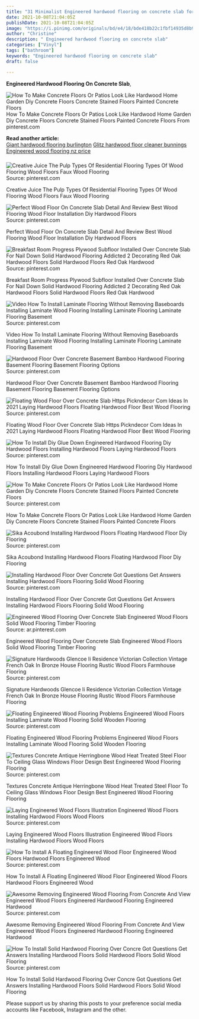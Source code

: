 ```yaml
---
title: "31 Minimalist Engineered hardwood flooring on concrete slab for Living Room Design"
date: 2021-10-08T21:04:05Z
publishDate: 2021-10-08T21:04:05Z
image: "https://i.pinimg.com/originals/bd/e4/18/bde418b22c1fbf14935d8b934cc37fc0.jpg"
author: "Christine"
description: " Engineered hardwood flooring on concrete slab"
categories: ["Vinyl"]
tags: ["bathroom"]
keywords: "Engineered hardwood flooring on concrete slab"
draft: false

---
```

<!-- Head tag Code -->
**Engineered Hardwood Flooring On Concrete Slab**, 

![How To Make Concrete Floors Or Patios Look Like Hardwood Home Garden Diy Concrete Floors Concrete Stained Floors Painted Concrete Floors](https://i.pinimg.com/originals/88/3b/f4/883bf400301789d5500acd2d048fa7a6.png "How To Make Concrete Floors Or Patios Look Like Hardwood Home Garden Diy Concrete Floors Concrete Stained Floors Painted Concrete Floors")
How To Make Concrete Floors Or Patios Look Like Hardwood Home Garden Diy Concrete Floors Concrete Stained Floors Painted Concrete Floors From pinterest.com

**Read another article:**  
[Giant hardwood flooring burlington](/giant-hardwood-flooring-burlington/)
[Glitz hardwood floor cleaner bunnings](/glitz-hardwood-floor-cleaner-bunnings/)
[Engineered wood flooring nz price](/engineered-wood-flooring-nz-price/)




### 

 


![Creative Juice The Pulp Types Of Residential Flooring Types Of Wood Flooring Wood Floors Faux Wood Flooring](https://i.pinimg.com/474x/0c/2b/11/0c2b111d4178263ef90bf90fcb9b556b--types-of-wood-flooring-faux-wood-flooring.jpg "Creative Juice The Pulp Types Of Residential Flooring Types Of Wood Flooring Wood Floors Faux Wood Flooring")
Source: pinterest.com

Creative Juice The Pulp Types Of Residential Flooring Types Of Wood Flooring Wood Floors Faux Wood Flooring  

![Perfect Wood Floor On Concrete Slab Detail And Review Best Wood Flooring Wood Floor Installation Diy Hardwood Floors](https://i.pinimg.com/736x/00/d4/78/00d47883df3fd549f25ef05169f84826.jpg "Perfect Wood Floor On Concrete Slab Detail And Review Best Wood Flooring Wood Floor Installation Diy Hardwood Floors")
Source: pinterest.com

Perfect Wood Floor On Concrete Slab Detail And Review Best Wood Flooring Wood Floor Installation Diy Hardwood Floors  

![Breakfast Room Progress Plywood Subfloor Installed Over Concrete Slab For Nail Down Solid Hardwood Flooring Addicted 2 Decorating Red Oak Hardwood Floors Solid Hardwood Floors Red Oak Hardwood](https://i.pinimg.com/originals/72/05/27/7205271015dc5d8b928b16aa5b3d6375.png "Breakfast Room Progress Plywood Subfloor Installed Over Concrete Slab For Nail Down Solid Hardwood Flooring Addicted 2 Decorating Red Oak Hardwood Floors Solid Hardwood Floors Red Oak Hardwood")
Source: pinterest.com

Breakfast Room Progress Plywood Subfloor Installed Over Concrete Slab For Nail Down Solid Hardwood Flooring Addicted 2 Decorating Red Oak Hardwood Floors Solid Hardwood Floors Red Oak Hardwood  

![Video How To Install Laminate Flooring Without Removing Baseboards Installing Laminate Wood Flooring Installing Laminate Flooring Laminate Flooring Basement](https://i.pinimg.com/736x/8b/be/7a/8bbe7aa79824b9e0bb1875bd6187708f--installing-laminate-flooring-baseboards.jpg "Video How To Install Laminate Flooring Without Removing Baseboards Installing Laminate Wood Flooring Installing Laminate Flooring Laminate Flooring Basement")
Source: pinterest.com

Video How To Install Laminate Flooring Without Removing Baseboards Installing Laminate Wood Flooring Installing Laminate Flooring Laminate Flooring Basement  

![Hardwood Floor Over Concrete Basement Bamboo Hardwood Flooring Basement Flooring Basement Flooring Options](https://i.pinimg.com/originals/9b/a0/fd/9ba0fdab828976174a709e6635bae839.jpg "Hardwood Floor Over Concrete Basement Bamboo Hardwood Flooring Basement Flooring Basement Flooring Options")
Source: pinterest.com

Hardwood Floor Over Concrete Basement Bamboo Hardwood Flooring Basement Flooring Basement Flooring Options  

![Floating Wood Floor Over Concrete Slab Https Pickndecor Com Ideas In 2021 Laying Hardwood Floors Floating Hardwood Floor Best Wood Flooring](https://i.pinimg.com/originals/4a/dd/81/4add81529b02cd763df7f26bf018427d.jpg "Floating Wood Floor Over Concrete Slab Https Pickndecor Com Ideas In 2021 Laying Hardwood Floors Floating Hardwood Floor Best Wood Flooring")
Source: pinterest.com

Floating Wood Floor Over Concrete Slab Https Pickndecor Com Ideas In 2021 Laying Hardwood Floors Floating Hardwood Floor Best Wood Flooring  

![How To Install Diy Glue Down Engineered Hardwood Flooring Diy Hardwood Floors Installing Hardwood Floors Laying Hardwood Floors](https://i.pinimg.com/736x/26/6c/b4/266cb48bed430c611dea4a7c4fafc1cc--diy-hardwood-floor-plywood-flooring-diy-on-concrete.jpg "How To Install Diy Glue Down Engineered Hardwood Flooring Diy Hardwood Floors Installing Hardwood Floors Laying Hardwood Floors")
Source: pinterest.com

How To Install Diy Glue Down Engineered Hardwood Flooring Diy Hardwood Floors Installing Hardwood Floors Laying Hardwood Floors  

![How To Make Concrete Floors Or Patios Look Like Hardwood Home Garden Diy Concrete Floors Concrete Stained Floors Painted Concrete Floors](https://i.pinimg.com/originals/88/3b/f4/883bf400301789d5500acd2d048fa7a6.png "How To Make Concrete Floors Or Patios Look Like Hardwood Home Garden Diy Concrete Floors Concrete Stained Floors Painted Concrete Floors")
Source: pinterest.com

How To Make Concrete Floors Or Patios Look Like Hardwood Home Garden Diy Concrete Floors Concrete Stained Floors Painted Concrete Floors  

![Sika Acoubond Installing Hardwood Floors Floating Hardwood Floor Diy Flooring](https://i.pinimg.com/originals/95/17/42/951742a03aa8d19d81fb77768fa0e11e.jpg "Sika Acoubond Installing Hardwood Floors Floating Hardwood Floor Diy Flooring")
Source: pinterest.com

Sika Acoubond Installing Hardwood Floors Floating Hardwood Floor Diy Flooring  

![Installing Hardwood Floor Over Concrete Got Questions Get Answers Installing Hardwood Floors Flooring Solid Wood Flooring](https://i.pinimg.com/originals/00/3e/24/003e24b517cc8fe67f2e09cea99ccb55.jpg "Installing Hardwood Floor Over Concrete Got Questions Get Answers Installing Hardwood Floors Flooring Solid Wood Flooring")
Source: pinterest.com

Installing Hardwood Floor Over Concrete Got Questions Get Answers Installing Hardwood Floors Flooring Solid Wood Flooring  

![Engineered Wood Flooring Over Concrete Slab Engineered Wood Floors Solid Wood Flooring Timber Flooring](https://i.pinimg.com/originals/6c/0f/1b/6c0f1beeeea42079bec4cadd730f4969.jpg "Engineered Wood Flooring Over Concrete Slab Engineered Wood Floors Solid Wood Flooring Timber Flooring")
Source: ar.pinterest.com

Engineered Wood Flooring Over Concrete Slab Engineered Wood Floors Solid Wood Flooring Timber Flooring  

![Signature Hardwoods Glencoe Ii Residence Victorian Collection Vintage French Oak In Bronze House Flooring Rustic Wood Floors Farmhouse Flooring](https://i.pinimg.com/originals/14/14/e2/1414e235828d1768dff3e4cd85ed22ad.jpg "Signature Hardwoods Glencoe Ii Residence Victorian Collection Vintage French Oak In Bronze House Flooring Rustic Wood Floors Farmhouse Flooring")
Source: pinterest.com

Signature Hardwoods Glencoe Ii Residence Victorian Collection Vintage French Oak In Bronze House Flooring Rustic Wood Floors Farmhouse Flooring  

![Floating Engineered Wood Flooring Problems Engineered Wood Floors Installing Laminate Wood Flooring Solid Wooden Flooring](https://i.pinimg.com/736x/3a/dc/b0/3adcb0ac3b1da6d7a2116adc6be809cc.jpg "Floating Engineered Wood Flooring Problems Engineered Wood Floors Installing Laminate Wood Flooring Solid Wooden Flooring")
Source: pinterest.com

Floating Engineered Wood Flooring Problems Engineered Wood Floors Installing Laminate Wood Flooring Solid Wooden Flooring  

![Textures Concrete Antique Herringbone Wood Heat Treated Steel Floor To Ceiling Glass Windows Floor Design Best Engineered Wood Flooring Flooring](https://i.pinimg.com/564x/25/29/37/2529377f21b2cfefb89f1a00806fa9dc--herringbone-wooden-floors-polished-concrete-flooring.jpg "Textures Concrete Antique Herringbone Wood Heat Treated Steel Floor To Ceiling Glass Windows Floor Design Best Engineered Wood Flooring Flooring")
Source: pinterest.com

Textures Concrete Antique Herringbone Wood Heat Treated Steel Floor To Ceiling Glass Windows Floor Design Best Engineered Wood Flooring Flooring  

![Laying Engineered Wood Floors Illustration Engineered Wood Floors Installing Hardwood Floors Wood Floors](https://i.pinimg.com/originals/bb/52/10/bb5210855371b8edd823997756c067a7.jpg "Laying Engineered Wood Floors Illustration Engineered Wood Floors Installing Hardwood Floors Wood Floors")
Source: pinterest.com

Laying Engineered Wood Floors Illustration Engineered Wood Floors Installing Hardwood Floors Wood Floors  

![How To Install A Floating Engineered Wood Floor Engineered Wood Floors Hardwood Floors Engineered Wood](https://i.pinimg.com/736x/8a/07/1f/8a071fa6a60afbd57e458f2cfae53e87.jpg "How To Install A Floating Engineered Wood Floor Engineered Wood Floors Hardwood Floors Engineered Wood")
Source: pinterest.com

How To Install A Floating Engineered Wood Floor Engineered Wood Floors Hardwood Floors Engineered Wood  

![Awesome Removing Engineered Wood Flooring From Concrete And View Engineered Wood Floors Engineered Hardwood Flooring Engineered Hardwood](https://i.pinimg.com/564x/cd/df/ea/cddfea3142a308e79f2a450a1fc9f8f3.jpg "Awesome Removing Engineered Wood Flooring From Concrete And View Engineered Wood Floors Engineered Hardwood Flooring Engineered Hardwood")
Source: pinterest.com

Awesome Removing Engineered Wood Flooring From Concrete And View Engineered Wood Floors Engineered Hardwood Flooring Engineered Hardwood  

![How To Install Solid Hardwood Flooring Over Concre Got Questions Get Answers Installing Hardwood Floors Solid Hardwood Floors Solid Wood Flooring](https://i.pinimg.com/originals/bd/e4/18/bde418b22c1fbf14935d8b934cc37fc0.jpg "How To Install Solid Hardwood Flooring Over Concre Got Questions Get Answers Installing Hardwood Floors Solid Hardwood Floors Solid Wood Flooring")
Source: pinterest.com

How To Install Solid Hardwood Flooring Over Concre Got Questions Get Answers Installing Hardwood Floors Solid Hardwood Floors Solid Wood Flooring  

Please support us by sharing this posts to your preference social media accounts like Facebook, Instagram and the other.


